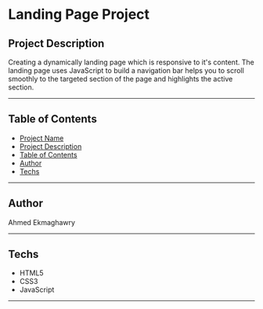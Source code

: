 # Landing Page Project

## Project Description

Creating a dynamically landing page which is responsive to it's content. The landing page uses JavaScript to build a navigation bar helps you to scroll smoothly to the targeted section of the page and highlights the active section.

---

## Table of Contents

- [Project Name](#landing-page-project)
- [Project Description](#project-description)
- [Table of Contents](#table-of-contents)
- [Author](#author)
- [Techs](#techs)

---
## Author

Ahmed Ekmaghawry

---

## Techs

- HTML5
- CSS3
- JavaScript

---